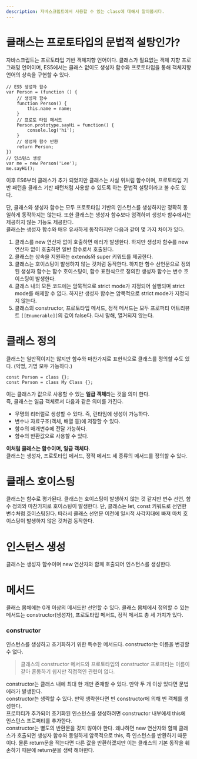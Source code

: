 ```yaml
---
description: 자바스크립트에서 사용할 수 있는 class에 대해서 알아봅시다.
---
```


# 클래스는 프로토타입의 문법적 설탕인가?
자바스크립트는 프로토타입 기반 객체지향 언어이다. 클래스가 필요없는 객체 지향 프로그래밍 언어이며, ES5에서는 클래스 없이도 생성자 함수와 프로토타입을 통해 객체지향 언어의 상속을 구현할 수 있다. <br>

```
// ES5 생성자 함수
var Person = (function () {
    // 생성자 함수
    function Person() {
        this.name = name;
    }
    // 프로토 타입 메서드
    Person.prototype.sayHi = function() {
        console.log('hi');
    }
    // 생성자 함수 반환
    return Person;
})
// 인스턴스 생성
var me = new Person('Lee');
me.sayHi();
```
이후 ES6부터 클래스가 추가 되었지만 클래스는 사실 위처럼 함수이며, 프로토타입 기반 패턴을 클래스 기반 패턴처럼 사용할 수 있도록 하는 문법적 설탕이라고 볼 수도 있다. <br>

단, 클래스와 생성자 함수는 모두 프로토타입 기반의 인스턴스를 생성하지만 정확히 동일하게 동작하지는 않는다. 또한 클래스는 생성자 함수보다 엄격하며 생성자 함수에서는 제공하지 않는 기능도 제공한다. <br>
클래스는 생성자 함수와 매우 유사하게 동작하지만 다음과 같이 몇 가지 차이가 있다. <br>

1. 클래스를 new 연산자 없이 호출하면 에러가 발생한다. 하지만 생성자 함수를 new 연산자 없이 호출하면 일반 함수로서 호출된다. <br>
2. 클래스는 상속을 지원하는 extends와 super 키워드를 제공한다.
3. 클래스는 호이스팅이 발생하지 않는 것처럼 동작한다. 하지만 함수 선언문으로 정의된 생성자 함수는 함수 호이스팅이, 함수 표현식으로 정의한 생성자 함수는 변수 호이스팅이 발생한다.
4. 클래스 내의 모든 코드에는 암묵적으로 strict mode가 지정되어 실행되며 strict mode를 해제할 수 없다. 하지만 생성자 함수는 암묵적으로 strict mode가 지정되지 않는다.
5. 클래스의 constructor, 프로토타입 메서드, 정적 메서드는 모두 프로퍼티 어트리뷰트 `[[Enumerable]]`의 값이 false다. 다시 말해, 열거되지 않는다. 

# 클래스 정의
클래스는 일반적이지는 않지만 함수와 마찬가지로 표현식으로 클래스를 정의할 수도 있다. (익명, 기명 모두 가능하다.)
```
const Person = class {};
const Person = class My Class {};
```
이는 클래스가 값으로 사용할 수 있는 **일급 객체**라는 것을 의미 한다. <br>
즉, 클래스는 일급 객체로서 다음과 같은 의미를 가진다. <br>

- 무명의 리터럴로 생성할 수 있다. 즉, 런타임에 생성이 가능하다.
- 변수나 자료구조(객체, 배열 등)에 저장할 수 있다.
- 함수의 매개변수에 전달 가능하다.
- 함수의 반환값으로 사용할 수 있다.

**이처럼 클래스는 함수이며, 일급 객체다.** <br>
클래스는 생성자, 프로토타입 메서드, 정적 메서드 세 종류의 메서드를 정의할 수 있다. <br>

# 클래스 호이스팅
클래스는 함수로 평가된다. 클래스는 호이스팅이 발생하지 않는 것 같지만 변수 선언, 함수 정의와 마찬가지로 호이스팅이 발생한다. 단, 클래스는 let, const 키워드로 선언한 변수처럼 호이스팅된다. 따라서 클래스 선언문 이전에 일시적 사각지대에 빠져 마치 호이스팅이 발생하지 않은 것처럼 동작한다. <br>

# 인스턴스 생성
클래스는 생성자 함수이며 new 연산자와 함께 호출되어 인스턴스를 생성한다. <br>

# 메서드
클래스 몸체에는 0개 이상의 메서드만 선언할 수 있다. 클래스 몸체에서 정의할 수 있는 메서드는 constructor(생성자), 프로토타입 메서드, 정적 메서드 총 세 가지가 있다. <br>

### constructor
인스턴스를 생성하고 초기화하기 위한 특수한 메서드다. constructor는 이름을 변경할 수 없다. <br>

> 클래스의 constructor 메서드와 프로토타입의 constructor 프로퍼티는 이름이 같아 혼동하기 쉽지만 직접적인 관련이 없다.

constructor는 클래스 내에 최대 한 개만 존재할 수 있다. 만약 두 개 이상 있다면 문법 에러가 발생한다. <br>
constructor는 생략할 수 있다. 만약 생략한다면 빈 constructor에 의해 빈 객체를 생성한다. <br>
프로퍼티가 추가되어 초기화된 인스턴스를 생성하려면 constructor 내부에세 this에 인스턴스 프로퍼티를 추가한다. <br>
constructor는 별도의 반환문을 갖지 않아야 한다. 왜냐하면 new 연산자와 함께 클래스가 호출되면 생성자 함수와 동일하게 암묵적으로 this, 즉 인스턴스를 반환하기 때문이다. 물론 return문을 적는다면 다른 값을 반환하겠지만 이는 클래스의 기본 동작을 훼손하기 때문에 return문을 생략 해야한다. <br>

